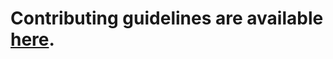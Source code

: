 # Contributing guidelines are available [here](https://browser-history.readthedocs.io/en/latest/contributing.html).
